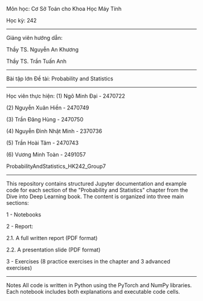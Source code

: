 Môn học: Cơ Sở Toán cho Khoa Học Máy Tính

Học kỳ: 242

---

Giảng viên hướng dẫn:

Thầy TS. Nguyễn An Khương

Thầy TS. Trần Tuấn Anh

---
Bài tập lớn
Đề tài: Probability and Statistics

---

Học viên thực hiện:
(1) Ngô Minh Đại - 2470722

(2) Nguyễn Xuân Hiền - 2470749

(3) Trần Đăng Hùng - 2470750

(4) Nguyễn Đình Nhật Minh - 2370736

(5) Trần Hoài Tâm - 2470743

(6) Vương Minh Toàn - 2491057




ProbabilityAndStatistics_HK242_Group7

---

This repository contains structured Jupyter documentation and example code for each section of the "Probability and Statistics" chapter from the Dive into Deep Learning book. The content is organized into three main sections:

1 - Notebooks

2 - Report:

2.1. A full written report (PDF format)

2.2. A presentation slide (PDF format)

3 - Exercises (8 practice exercises in the chapter and 3 advanced exercises)

---

Notes
All code is written in Python using the PyTorch and NumPy libraries.
Each notebook includes both explanations and executable code cells.



